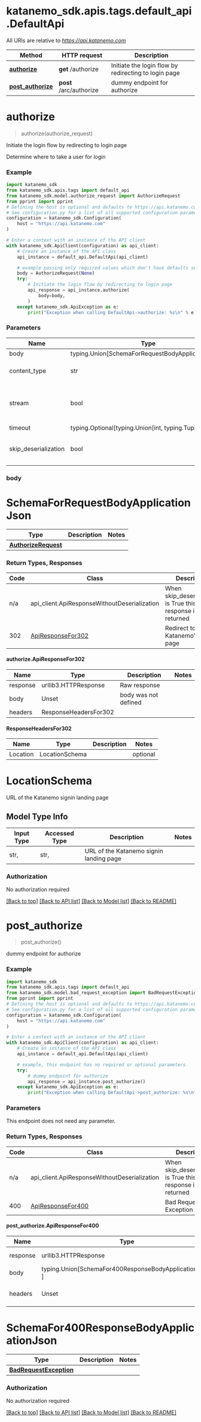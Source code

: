 <a id="__pageTop"></a>
# katanemo_sdk.apis.tags.default_api.DefaultApi

All URIs are relative to *https://api.katanemo.com*

Method | HTTP request | Description
------------- | ------------- | -------------
[**authorize**](#authorize) | **get** /authorize | Initiate the login flow by redirecting to login page
[**post_authorize**](#post_authorize) | **post** /arc/authorize | dummy endpoint for authorize

# **authorize**
<a id="authorize"></a>
> authorize(authorize_request)

Initiate the login flow by redirecting to login page

Determine where to take a user for login

### Example

```python
import katanemo_sdk
from katanemo_sdk.apis.tags import default_api
from katanemo_sdk.model.authorize_request import AuthorizeRequest
from pprint import pprint
# Defining the host is optional and defaults to https://api.katanemo.com
# See configuration.py for a list of all supported configuration parameters.
configuration = katanemo_sdk.Configuration(
    host = "https://api.katanemo.com"
)

# Enter a context with an instance of the API client
with katanemo_sdk.ApiClient(configuration) as api_client:
    # Create an instance of the API class
    api_instance = default_api.DefaultApi(api_client)

    # example passing only required values which don't have defaults set
    body = AuthorizeRequest(None)
    try:
        # Initiate the login flow by redirecting to login page
        api_response = api_instance.authorize(
            body=body,
        )
    except katanemo_sdk.ApiException as e:
        print("Exception when calling DefaultApi->authorize: %s\n" % e)
```
### Parameters

Name | Type | Description  | Notes
------------- | ------------- | ------------- | -------------
body | typing.Union[SchemaForRequestBodyApplicationJson] | required |
content_type | str | optional, default is 'application/json' | Selects the schema and serialization of the request body
stream | bool | default is False | if True then the response.content will be streamed and loaded from a file like object. When downloading a file, set this to True to force the code to deserialize the content to a FileSchema file
timeout | typing.Optional[typing.Union[int, typing.Tuple]] | default is None | the timeout used by the rest client
skip_deserialization | bool | default is False | when True, headers and body will be unset and an instance of api_client.ApiResponseWithoutDeserialization will be returned

### body

# SchemaForRequestBodyApplicationJson
Type | Description  | Notes
------------- | ------------- | -------------
[**AuthorizeRequest**](../../models/AuthorizeRequest.md) |  | 


### Return Types, Responses

Code | Class | Description
------------- | ------------- | -------------
n/a | api_client.ApiResponseWithoutDeserialization | When skip_deserialization is True this response is returned
302 | [ApiResponseFor302](#authorize.ApiResponseFor302) | Redirect to Katanemo&#x27;s signin page

#### authorize.ApiResponseFor302
Name | Type | Description  | Notes
------------- | ------------- | ------------- | -------------
response | urllib3.HTTPResponse | Raw response |
body | Unset | body was not defined |
headers | ResponseHeadersFor302 |  |
#### ResponseHeadersFor302

Name | Type | Description  | Notes
------------- | ------------- | ------------- | -------------
Location | LocationSchema | | optional

# LocationSchema

URL of the Katanemo signin landing page

## Model Type Info
Input Type | Accessed Type | Description | Notes
------------ | ------------- | ------------- | -------------
str,  | str,  | URL of the Katanemo signin landing page | 


### Authorization

No authorization required

[[Back to top]](#__pageTop) [[Back to API list]](../../../README.md#documentation-for-api-endpoints) [[Back to Model list]](../../../README.md#documentation-for-models) [[Back to README]](../../../README.md)

# **post_authorize**
<a id="post_authorize"></a>
> post_authorize()

dummy endpoint for authorize

### Example

```python
import katanemo_sdk
from katanemo_sdk.apis.tags import default_api
from katanemo_sdk.model.bad_request_exception import BadRequestException
from pprint import pprint
# Defining the host is optional and defaults to https://api.katanemo.com
# See configuration.py for a list of all supported configuration parameters.
configuration = katanemo_sdk.Configuration(
    host = "https://api.katanemo.com"
)

# Enter a context with an instance of the API client
with katanemo_sdk.ApiClient(configuration) as api_client:
    # Create an instance of the API class
    api_instance = default_api.DefaultApi(api_client)

    # example, this endpoint has no required or optional parameters
    try:
        # dummy endpoint for authorize
        api_response = api_instance.post_authorize()
    except katanemo_sdk.ApiException as e:
        print("Exception when calling DefaultApi->post_authorize: %s\n" % e)
```
### Parameters
This endpoint does not need any parameter.

### Return Types, Responses

Code | Class | Description
------------- | ------------- | -------------
n/a | api_client.ApiResponseWithoutDeserialization | When skip_deserialization is True this response is returned
400 | [ApiResponseFor400](#post_authorize.ApiResponseFor400) | Bad Request Exception

#### post_authorize.ApiResponseFor400
Name | Type | Description  | Notes
------------- | ------------- | ------------- | -------------
response | urllib3.HTTPResponse | Raw response |
body | typing.Union[SchemaFor400ResponseBodyApplicationJson, ] |  |
headers | Unset | headers were not defined |

# SchemaFor400ResponseBodyApplicationJson
Type | Description  | Notes
------------- | ------------- | -------------
[**BadRequestException**](../../models/BadRequestException.md) |  | 


### Authorization

No authorization required

[[Back to top]](#__pageTop) [[Back to API list]](../../../README.md#documentation-for-api-endpoints) [[Back to Model list]](../../../README.md#documentation-for-models) [[Back to README]](../../../README.md)

